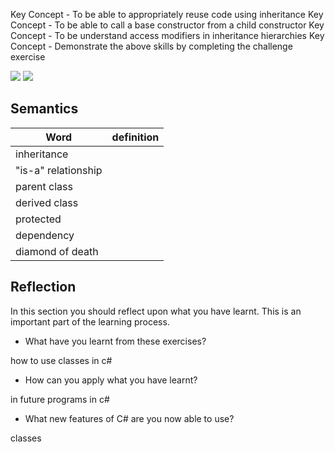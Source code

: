 Key Concept - To be able to appropriately reuse code using inheritance
Key Concept - To be able to call a base constructor from a child constructor
Key Concept - To be understand access modifiers in inheritance hierarchies
Key Concept - Demonstrate the above skills by completing the challenge exercise

<img src="images/.png">

<img src="images/.png">


## Semantics 

| Word | definition|
|---|---|
|inheritance		|
|"is-a" relationship|		
|parent class	|
|derived class	|
|protected		|
|dependency		|
|diamond of death|


	



## Reflection

In this section you should reflect upon what you have learnt. This is an important part of the learning process.
- What have you learnt from these exercises?

how to use classes in c#


- How can you apply what you have learnt?

in future programs in c#


- What new features of C# are you now able to use?

classes
